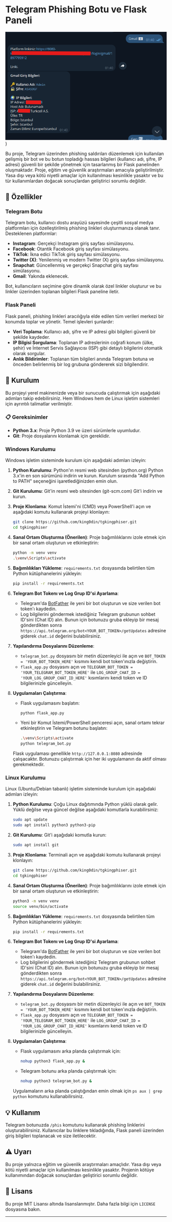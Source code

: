 # Telegram Phishing Botu ve Flask Paneli

![Proje Logosu](https://github.com/king0din/tgkingphiser/blob/master/image/logo.png?raw=true))

Bu proje, Telegram üzerinden phishing saldırıları düzenlemek için kullanılan gelişmiş bir bot ve bu botun topladığı hassas bilgileri (kullanıcı adı, şifre, IP adresi) güvenli bir şekilde yönetmek için tasarlanmış bir Flask panelinden oluşmaktadır. Proje, eğitim ve güvenlik araştırmaları amacıyla geliştirilmiştir. Yasa dışı veya kötü niyetli amaçlar için kullanılması kesinlikle yasaktır ve bu tür kullanımlardan doğacak sonuçlardan geliştirici sorumlu değildir.

## 🌟 Özellikler

### Telegram Botu

Telegram botu, kullanıcı dostu arayüzü sayesinde çeşitli sosyal medya platformları için özelleştirilmiş phishing linkleri oluşturmanıza olanak tanır. Desteklenen platformlar:

-   **Instagram**: Gerçekçi Instagram giriş sayfası simülasyonu.
-   **Facebook**: Otantik Facebook giriş sayfası simülasyonu.
-   **TikTok**: İkna edici TikTok giriş sayfası simülasyonu.
-   **Twitter (X)**: Yenilenmiş ve modern Twitter (X) giriş sayfası simülasyonu.
-   **Snapchat**: Güncellenmiş ve gerçekçi Snapchat giriş sayfası simülasyonu.
-   **Gmail**: Yakında eklenecek.

Bot, kullanıcıların seçimine göre dinamik olarak özel linkler oluşturur ve bu linkler üzerinden toplanan bilgileri Flask paneline iletir.

### Flask Paneli

Flask paneli, phishing linkleri aracılığıyla elde edilen tüm verileri merkezi bir konumda toplar ve yönetir. Temel işlevleri şunlardır:

-   **Veri Toplama**: Kullanıcı adı, şifre ve IP adresi gibi bilgileri güvenli bir şekilde kaydeder.
-   **IP Bilgisi Sorgulama**: Toplanan IP adreslerinin coğrafi konum (ülke, şehir) ve İnternet Servis Sağlayıcısı (ISP) gibi detaylı bilgilerini otomatik olarak sorgular.
-   **Anlık Bildirimler**: Toplanan tüm bilgileri anında Telegram botuna ve önceden belirlenmiş bir log grubuna göndererek sizi bilgilendirir.

## 🚀 Kurulum

Bu projeyi yerel makinenizde veya bir sunucuda çalıştırmak için aşağıdaki adımları takip edebilirsiniz. Hem Windows hem de Linux işletim sistemleri için ayrıntılı talimatlar verilmiştir.

### 📋 Gereksinimler

-   **Python 3.x**: Proje Python 3.9 ve üzeri sürümlerle uyumludur.
-   **Git**: Proje dosyalarını klonlamak için gereklidir.

### Windows Kurulumu

Windows işletim sisteminde kurulum için aşağıdaki adımları izleyin:

1.  **Python Kurulumu**: Python'ın resmi web sitesinden (python.org) Python 3.x'in en son sürümünü indirin ve kurun. Kurulum sırasında "Add Python to PATH" seçeneğini işaretlediğinizden emin olun.

2.  **Git Kurulumu**: Git'in resmi web sitesinden (git-scm.com) Git'i indirin ve kurun.

3.  **Proje Klonlama**: Komut İstemi'ni (CMD) veya PowerShell'i açın ve aşağıdaki komutu kullanarak projeyi klonlayın:

    ```bash
    git clone https://github.com/king0din/tgkingphiser.git
    cd tgkingphiser
    ```

4.  **Sanal Ortam Oluşturma (Önerilen)**: Proje bağımlılıklarını izole etmek için bir sanal ortam oluşturun ve etkinleştirin:

    ```bash
    python -m venv venv
    .\venv\Scripts\activate
    ```

5.  **Bağımlılıkları Yükleme**: `requirements.txt` dosyasında belirtilen tüm Python kütüphanelerini yükleyin:

    ```bash
    pip install -r requirements.txt
    ```

6.  **Telegram Bot Tokenı ve Log Grup ID'si Ayarlama**:
    -   Telegram'da [BotFather](https://t.me/BotFather) ile yeni bir bot oluşturun ve size verilen bot token'ı kaydedin.
    -   Log bilgilerini göndermek istediğiniz Telegram grubunun sohbet ID'sini (Chat ID) alın. Bunun için botunuzu gruba ekleyip bir mesaj gönderdikten sonra `https://api.telegram.org/bot<YOUR_BOT_TOKEN>/getUpdates` adresine giderek `chat.id` değerini bulabilirsiniz.

7.  **Yapılandırma Dosyalarını Düzenleme**:
    -   `telegram_bot.py` dosyasını bir metin düzenleyici ile açın ve `BOT_TOKEN = 'YOUR_BOT_TOKEN_HERE'` kısmını kendi bot token'ınızla değiştirin.
    -   `flask_app.py` dosyasını açın ve `TELEGRAM_BOT_TOKEN = 'YOUR_TELEGRAM_BOT_TOKEN_HERE'` ile `LOG_GROUP_CHAT_ID = 'YOUR_LOG_GROUP_CHAT_ID_HERE'` kısımlarını kendi token ve ID bilgilerinizle güncelleyin.

8.  **Uygulamaları Çalıştırma**:
    -   Flask uygulamasını başlatın:

        ```bash
        python flask_app.py
        ```

    -   Yeni bir Komut İstemi/PowerShell penceresi açın, sanal ortamı tekrar etkinleştirin ve Telegram botunu başlatın:

        ```bash
        .\venv\Scripts\activate
        python telegram_bot.py
        ```

    Flask uygulaması genellikle `http://127.0.0.1:8080` adresinde çalışacaktır. Botunuzu çalıştırmak için her iki uygulamanın da aktif olması gerekmektedir.

### Linux Kurulumu

Linux (Ubuntu/Debian tabanlı) işletim sisteminde kurulum için aşağıdaki adımları izleyin:

1.  **Python Kurulumu**: Çoğu Linux dağıtımında Python yüklü olarak gelir. Yüklü değilse veya güncel değilse aşağıdaki komutlarla kurabilirsiniz:

    ```bash
    sudo apt update
    sudo apt install python3 python3-pip
    ```

2.  **Git Kurulumu**: Git'i aşağıdaki komutla kurun:

    ```bash
    sudo apt install git
    ```

3.  **Proje Klonlama**: Terminali açın ve aşağıdaki komutu kullanarak projeyi klonlayın:

    ```bash
    git clone https://github.com/king0din/tgkingphiser.git
    cd tgkingphiser
    ```

4.  **Sanal Ortam Oluşturma (Önerilen)**: Proje bağımlılıklarını izole etmek için bir sanal ortam oluşturun ve etkinleştirin:

    ```bash
    python3 -m venv venv
    source venv/bin/activate
    ```

5.  **Bağımlılıkları Yükleme**: `requirements.txt` dosyasında belirtilen tüm Python kütüphanelerini yükleyin:

    ```bash
    pip install -r requirements.txt
    ```

6.  **Telegram Bot Tokenı ve Log Grup ID'si Ayarlama**:
    -   Telegram'da [BotFather](https://t.me/BotFather) ile yeni bir bot oluşturun ve size verilen bot token'ı kaydedin.
    -   Log bilgilerini göndermek istediğiniz Telegram grubunun sohbet ID'sini (Chat ID) alın. Bunun için botunuzu gruba ekleyip bir mesaj gönderdikten sonra `https://api.telegram.org/bot<YOUR_BOT_TOKEN>/getUpdates` adresine giderek `chat.id` değerini bulabilirsiniz.

7.  **Yapılandırma Dosyalarını Düzenleme**:
    -   `telegram_bot.py` dosyasını bir metin düzenleyici ile açın ve `BOT_TOKEN = 'YOUR_BOT_TOKEN_HERE'` kısmını kendi bot token'ınızla değiştirin.
    -   `flask_app.py` dosyasını açın ve `TELEGRAM_BOT_TOKEN = 'YOUR_TELEGRAM_BOT_TOKEN_HERE'` ile `LOG_GROUP_CHAT_ID = 'YOUR_LOG_GROUP_CHAT_ID_HERE'` kısımlarını kendi token ve ID bilgilerinizle güncelleyin.

8.  **Uygulamaları Çalıştırma**:
    -   Flask uygulamasını arka planda çalıştırmak için:

        ```bash
        nohup python3 flask_app.py &
        ```

    -   Telegram botunu arka planda çalıştırmak için:

        ```bash
        nohup python3 telegram_bot.py &
        ```

    Uygulamaların arka planda çalıştığından emin olmak için `ps aux | grep python` komutunu kullanabilirsiniz.

## 💡 Kullanım

Telegram botunuzda `/phis` komutunu kullanarak phishing linklerini oluşturabilirsiniz. Kullanıcılar bu linklere tıkladığında, Flask paneli üzerinden giriş bilgileri toplanacak ve size iletilecektir.

## ⚠️ Uyarı

Bu proje yalnızca eğitim ve güvenlik araştırmaları amaçlıdır. Yasa dışı veya kötü niyetli amaçlar için kullanılması kesinlikle yasaktır. Projenin kötüye kullanımından doğacak sonuçlardan geliştirici sorumlu değildir.

## 📄 Lisans

Bu proje MIT Lisansı altında lisanslanmıştır. Daha fazla bilgi için `LICENSE` dosyasına bakın.

---
